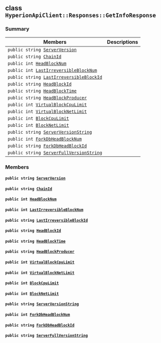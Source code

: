 ## class `HyperionApiClient::Responses::GetInfoResponse` 

### Summary

 Members                        | Descriptions                                
--------------------------------|---------------------------------------------
`public string `[`ServerVersion`](#class_hyperion_api_client_1_1_responses_1_1_get_info_response_1aeaf42772bc86ca86300ad35cbe6b91db) | 
`public string `[`ChainId`](#class_hyperion_api_client_1_1_responses_1_1_get_info_response_1a4476ef8ec88d45c994accc6d8c4f0da3) | 
`public int `[`HeadBlockNum`](#class_hyperion_api_client_1_1_responses_1_1_get_info_response_1ae61ad45234cb8dcc35ff8a31433ed5ac) | 
`public int `[`LastIrreversibleBlockNum`](#class_hyperion_api_client_1_1_responses_1_1_get_info_response_1a3153f318b4a5aeecf205a5e54a12257d) | 
`public string `[`LastIrreversibleBlockId`](#class_hyperion_api_client_1_1_responses_1_1_get_info_response_1a8b2da910e1e6097b2721d38d6d943217) | 
`public string `[`HeadBlockId`](#class_hyperion_api_client_1_1_responses_1_1_get_info_response_1a99caa6f8b6a7b407268a18f1b21eed21) | 
`public string `[`HeadBlockTime`](#class_hyperion_api_client_1_1_responses_1_1_get_info_response_1a26d6b0b999bfc52a7ea1d2269de7deba) | 
`public string `[`HeadBlockProducer`](#class_hyperion_api_client_1_1_responses_1_1_get_info_response_1a9ed3e094c6714c5cb6831691a4402f42) | 
`public int `[`VirtualBlockCpuLimit`](#class_hyperion_api_client_1_1_responses_1_1_get_info_response_1af96138795b5dfcf1864400080240be27) | 
`public int `[`VirtualBlockNetLimit`](#class_hyperion_api_client_1_1_responses_1_1_get_info_response_1accefa98173baebc4b7328f97eda87d3a) | 
`public int `[`BlockCpuLimit`](#class_hyperion_api_client_1_1_responses_1_1_get_info_response_1afc49a70da22c78522440e65cee31ed11) | 
`public int `[`BlockNetLimit`](#class_hyperion_api_client_1_1_responses_1_1_get_info_response_1a60c324dd1485fcea6853a4190d33a9fe) | 
`public string `[`ServerVersionString`](#class_hyperion_api_client_1_1_responses_1_1_get_info_response_1a2407c70dd15b2c03a154e3e07a341668) | 
`public int `[`ForkDbHeadBlockNum`](#class_hyperion_api_client_1_1_responses_1_1_get_info_response_1a03d8cc228149b433b2b614ab7122d8a8) | 
`public string `[`ForkDbHeadBlockId`](#class_hyperion_api_client_1_1_responses_1_1_get_info_response_1a4343b80d8b3a008c1f3b6b73b98dc886) | 
`public string `[`ServerFullVersionString`](#class_hyperion_api_client_1_1_responses_1_1_get_info_response_1acf6f77d10f114eaaf68c5fea60981001) | 

### Members

#### `public string `[`ServerVersion`](#class_hyperion_api_client_1_1_responses_1_1_get_info_response_1aeaf42772bc86ca86300ad35cbe6b91db) 

#### `public string `[`ChainId`](#class_hyperion_api_client_1_1_responses_1_1_get_info_response_1a4476ef8ec88d45c994accc6d8c4f0da3) 

#### `public int `[`HeadBlockNum`](#class_hyperion_api_client_1_1_responses_1_1_get_info_response_1ae61ad45234cb8dcc35ff8a31433ed5ac) 

#### `public int `[`LastIrreversibleBlockNum`](#class_hyperion_api_client_1_1_responses_1_1_get_info_response_1a3153f318b4a5aeecf205a5e54a12257d) 

#### `public string `[`LastIrreversibleBlockId`](#class_hyperion_api_client_1_1_responses_1_1_get_info_response_1a8b2da910e1e6097b2721d38d6d943217) 

#### `public string `[`HeadBlockId`](#class_hyperion_api_client_1_1_responses_1_1_get_info_response_1a99caa6f8b6a7b407268a18f1b21eed21) 

#### `public string `[`HeadBlockTime`](#class_hyperion_api_client_1_1_responses_1_1_get_info_response_1a26d6b0b999bfc52a7ea1d2269de7deba) 

#### `public string `[`HeadBlockProducer`](#class_hyperion_api_client_1_1_responses_1_1_get_info_response_1a9ed3e094c6714c5cb6831691a4402f42) 

#### `public int `[`VirtualBlockCpuLimit`](#class_hyperion_api_client_1_1_responses_1_1_get_info_response_1af96138795b5dfcf1864400080240be27) 

#### `public int `[`VirtualBlockNetLimit`](#class_hyperion_api_client_1_1_responses_1_1_get_info_response_1accefa98173baebc4b7328f97eda87d3a) 

#### `public int `[`BlockCpuLimit`](#class_hyperion_api_client_1_1_responses_1_1_get_info_response_1afc49a70da22c78522440e65cee31ed11) 

#### `public int `[`BlockNetLimit`](#class_hyperion_api_client_1_1_responses_1_1_get_info_response_1a60c324dd1485fcea6853a4190d33a9fe) 

#### `public string `[`ServerVersionString`](#class_hyperion_api_client_1_1_responses_1_1_get_info_response_1a2407c70dd15b2c03a154e3e07a341668) 

#### `public int `[`ForkDbHeadBlockNum`](#class_hyperion_api_client_1_1_responses_1_1_get_info_response_1a03d8cc228149b433b2b614ab7122d8a8) 

#### `public string `[`ForkDbHeadBlockId`](#class_hyperion_api_client_1_1_responses_1_1_get_info_response_1a4343b80d8b3a008c1f3b6b73b98dc886) 

#### `public string `[`ServerFullVersionString`](#class_hyperion_api_client_1_1_responses_1_1_get_info_response_1acf6f77d10f114eaaf68c5fea60981001) 

